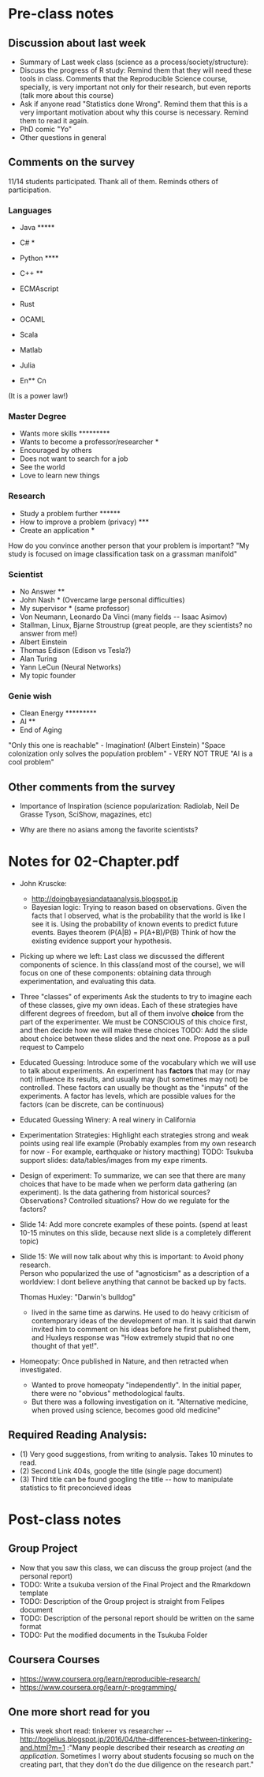 # Pre-class notes

## Discussion about last week

- Summary of Last week class (science as a process/society/structure):
- Discuss the progress of R study:
  Remind them that they will need these tools in class. Comments that the Reproducible Science course,
  specially, is very important not only for their research, but even reports (talk more about this course)
- Ask if anyone read "Statistics done Wrong".
  Remind them that this is a very important motivation about why this course is necessary. Remind them 
  to read it again.
- PhD comic "Yo"
- Other questions in general

## Comments on the survey
11/14 students participated. Thank all of them. Reminds others of participation.

### Languages
- Java *****
- C# *
- Python ****
- C++ **

- ECMAscript
- Rust
- OCAML
- Scala
- Matlab
- Julia

- En** Cn

(It is a power law!)

### Master Degree
- Wants more skills *********
- Wants to become a professor/researcher *
- Encouraged by others
- Does not want to search for a job
- See the world
- Love to learn new things

### Research
- Study a problem further ******
- How to improve a problem (privacy) ***
- Create an application *

How do you convince another person that your problem is important?
"My study is focused on image classification task on a grassman manifold"

### Scientist
- No Answer **
- John Nash * (Overcame large personal difficulties)
- My supervisor * (same professor)
- Von Neumann, Leonardo Da Vinci (many fields -- Isaac Asimov)
- Stallman, Linux, Bjarne Stroustrup (great people, are they scientists? no answer from me!)
- Albert Einstein
- Thomas Edison (Edison vs Tesla?)
- Alan Turing
- Yann LeCun (Neural Networks)
- My topic founder

### Genie wish
- Clean Energy *********
- AI **
- End of Aging

"Only this one is reachable" - Imagination! (Albert Einstein)
"Space colonization only solves the population problem" - VERY NOT TRUE
"AI is a cool problem"

## Other comments from the survey
- Importance of Inspiration
  (science popularization: Radiolab, Neil De Grasse Tyson, SciShow, magazines, etc)
  
- Why are there no asians among the favorite scientists?

# Notes for 02-Chapter.pdf
- John Kruscke: 
  - http://doingbayesiandataanalysis.blogspot.jp
  - Bayesian logic: Trying to reason based on observations. 
    Given the facts that I observed, what is the probability that the world is like I see it is. 
    Using the probability of known events to predict future events.
    Bayes theorem (P(A|B) = P(A+B)/P(B)
    Think of how the existing evidence support your hypothesis.
    
- Picking up where we left:
    Last class we discussed the different components of science. In this class(and most of the course), 
    we will focus on one of these components: obtaining data through experimentation, and evaluating this data.

- Three "classes" of experiments
    Ask the students to try to imagine each of these classes, give my own ideas.
    Each of these strategies have different degrees of freedom, but all of them involve **choice**
    from the part of the experimenter. We must be CONSCIOUS of this choice first, and then
    decide how we will make these choices
    TODO: Add the slide about choice between these slides and the next one. Propose as 
    a pull request to Campelo

- Educated Guessing:
    Introduce some of the vocabulary which we will use to talk about experiments.
    An experiment has **factors** that may (or may not) influence its results, and usually may
    (but sometimes may not) be controlled. These factors can usually be thought as the 
    "inputs" of the experiments. 
    A factor has levels, which are possible values for the factors (can be discrete, can be 
    continuous)    

- Educated Guessing Winery:
    A real winery in California

- Experimentation Strategies:
    Highlight each strategies strong and weak points using real life example
    (Probably examples from my own research for now - For example, earthquake or history macthing)
    TODO: Tsukuba support slides: data/tables/images from my expe  riments.

- Design of experiment:
    To summarize, we can see that there are many choices that have to be made when 
    we perform data gathering (an experiment). Is the data gathering from historical sources?
    Observations? Controlled situations? How do we regulate for the factors?
    
- Slide 14: Add more concrete examples of these points. 
    (spend at least 10-15 minutes on this slide, because next slide is a completely different topic)
    
- Slide 15: We will now talk about why this is important: to Avoid phony research.     
    Person who popularized the use of "agnosticism" as a description of a worldview: I dont believe 
    anything that cannot be backed up by facts.
    
   Thomas Huxley: "Darwin's bulldog"
    - lived in the same time as darwins. He used to do heavy criticism of contemporary ideas of 
    the development of man. It is said that darwin invited him to comment on his ideas before he 
    first published them, and Huxleys response was "How extremely stupid that no one thought of that yet!".

- Homeopaty: Once published in Nature, and then retracted when investigated.
  - Wanted to prove homeopaty "independently". In the initial paper, there were no "obvious" methodological faults.
  - But there was a following investigation on it.
  "Alternative medicine, when proved using science, becomes good old medicine"
  
## Required Reading Analysis:
- (1) Very good suggestions, from writing to analysis. Takes 10 minutes to read.
- (2) Second Link 404s, google the title (single page document)
- (3) Third title can be found googling the title -- how to manipulate statistics to fit preconcieved ideas

  
    
# Post-class notes
## Group Project
- Now that you saw this class, we can discuss the group project (and the personal report)
- TODO: Write a tsukuba version of the Final Project and the Rmarkdown template
- TODO: Description of the Group project is straight from Felipes document
- TODO: Description of the personal report should be written on the same format
- TODO: Put the modified documents in the Tsukuba Folder

## Coursera Courses
  - https://www.coursera.org/learn/reproducible-research/
  - https://www.coursera.org/learn/r-programming/

## One more short read for you
- This week short read: 
  tinkerer vs researcher -- http://togelius.blogspot.jp/2016/04/the-differences-between-tinkering-and.html?m=1
  :"Many people described their research as _creating an application_. Sometimes I worry about students
  focusing so much on the creating part, that they don't do the due diligence on the research part."